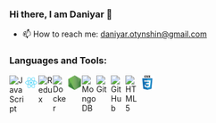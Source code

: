 ### Hi there, I am Daniyar 👋

- 📫 How to reach me: daniyar.otynshin@gmail.com

### Languages and Tools:

<img align="left" alt="JavaScript" width="26px" src="https://cdn.icon-icons.com/icons2/2108/PNG/512/javascript_icon_130900.png" />
<img align="left" alt="React" width="26px" src="https://raw.githubusercontent.com/github/explore/80688e429a7d4ef2fca1e82350fe8e3517d3494d/topics/react/react.png" />
<img align="left" alt="Redux" width="26px" src="https://cdn.icon-icons.com/icons2/2415/PNG/512/redux_original_logo_icon_146365.png" />
<img align="left" alt="Docker" width="26px" src="https://cdn.icon-icons.com/icons2/2415/PNG/512/docker_original_wordmark_logo_icon_146557.png" />
<img align="left" alt="Node.js" width="26px" src="https://raw.githubusercontent.com/github/explore/80688e429a7d4ef2fca1e82350fe8e3517d3494d/topics/nodejs/nodejs.png" />
<img align="left" alt="MongoDB" width="26px" src="https://cdn.icon-icons.com/icons2/2107/PNG/512/file_type_mongo_icon_130383.png" />
<img align="left" alt="Git" width="26px" src="https://cdn.icon-icons.com/icons2/2107/PNG/512/file_type_git_icon_130581.png" />
<img align="left" alt="GitHub" width="26px" src="https://cdn.icon-icons.com/icons2/2749/PNG/512/github_apps_platform_icon_176077.png" />
<img align="left" alt="HTML5" width="26px" src="https://cdn.icon-icons.com/icons2/601/PNG/256/html_5_icon-icons.com_55763.png" />
<img align="left" alt="CSS3" width="26px" src="https://raw.githubusercontent.com/github/explore/80688e429a7d4ef2fca1e82350fe8e3517d3494d/topics/css/css.png" />
